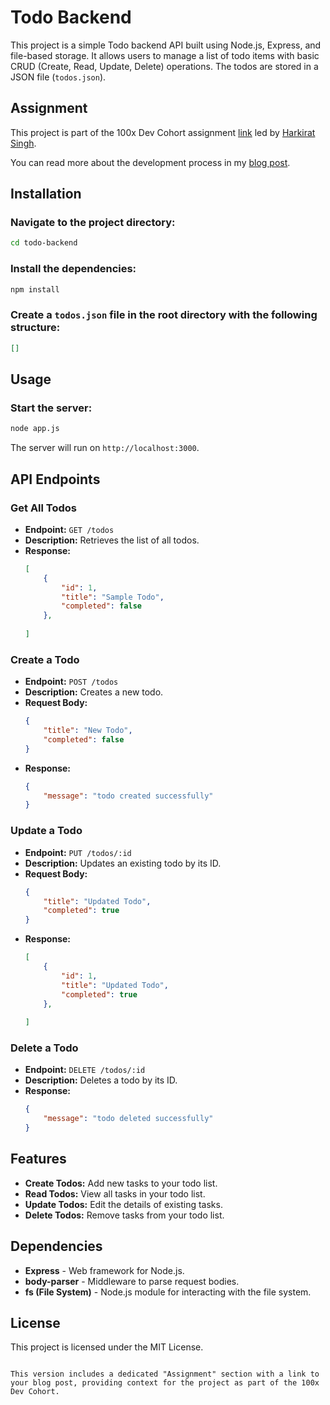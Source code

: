 # Todo Backend

This project is a simple Todo backend API built using Node.js, Express, and file-based storage. It allows users to manage a list of todo items with basic CRUD (Create, Read, Update, Delete) operations. The todos are stored in a JSON file (`todos.json`).

## Assignment

This project is part of the 100x Dev Cohort assignment [link](https://harkirat.classx.co.in/new-courses) led by [Harkirat Singh](https://www.youtube.com/@harkirat1).

You can read more about the development process in my [blog post](https://sunrise-boar-33f.notion.site/Todo-Backend-3554a4e3b40e419f96b83de950ec5e61).


## Installation

### Navigate to the project directory:
```bash
cd todo-backend
```

### Install the dependencies:
```bash
npm install
```

### Create a `todos.json` file in the root directory with the following structure:
```json
[]
```

## Usage

### Start the server:
```bash
node app.js
```

The server will run on `http://localhost:3000`.

## API Endpoints

### Get All Todos

- **Endpoint:** `GET /todos`
- **Description:** Retrieves the list of all todos.
- **Response:**
    ```json
    [
        {
            "id": 1,
            "title": "Sample Todo",
            "completed": false
        },
        
    ]
    ```

### Create a Todo

- **Endpoint:** `POST /todos`
- **Description:** Creates a new todo.
- **Request Body:**
    ```json
    {
        "title": "New Todo",
        "completed": false
    }
    ```
- **Response:**
    ```json
    {
        "message": "todo created successfully"
    }
    ```

### Update a Todo

- **Endpoint:** `PUT /todos/:id`
- **Description:** Updates an existing todo by its ID.
- **Request Body:**
    ```json
    {
        "title": "Updated Todo",
        "completed": true
    }
    ```
- **Response:**
    ```json
    [
        {
            "id": 1,
            "title": "Updated Todo",
            "completed": true
        },
        
    ]
    ```

### Delete a Todo

- **Endpoint:** `DELETE /todos/:id`
- **Description:** Deletes a todo by its ID.
- **Response:**
    ```json
    {
        "message": "todo deleted successfully"
    }
    ```

## Features

- **Create Todos:** Add new tasks to your todo list.
- **Read Todos:** View all tasks in your todo list.
- **Update Todos:** Edit the details of existing tasks.
- **Delete Todos:** Remove tasks from your todo list.

## Dependencies

- **Express** - Web framework for Node.js.
- **body-parser** - Middleware to parse request bodies.
- **fs (File System)** - Node.js module for interacting with the file system.

## License

This project is licensed under the MIT License.
```

This version includes a dedicated "Assignment" section with a link to your blog post, providing context for the project as part of the 100x Dev Cohort.



